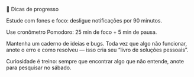 🧭 Dicas de progresso

Estude com fones e foco: desligue notificações por 90 minutos.

Use cronômetro Pomodoro: 25 min de foco + 5 min de pausa.

Mantenha um caderno de ideias e bugs. Toda vez que algo não funcionar, anote o erro e como resolveu — isso cria seu “livro de soluções pessoais”.

Curiosidade é treino: sempre que encontrar algo que não entende, anote para pesquisar no sábado.
